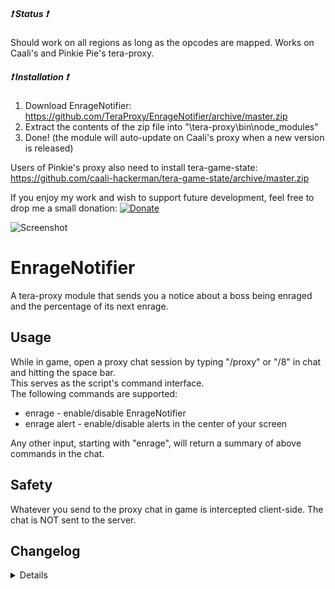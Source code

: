 ##### :heavy_exclamation_mark: Status :heavy_exclamation_mark:
Should work on all regions as long as the opcodes are mapped. Works on Caali's and Pinkie Pie's tera-proxy.

##### :heavy_exclamation_mark: Installation :heavy_exclamation_mark:
1) Download EnrageNotifier: https://github.com/TeraProxy/EnrageNotifier/archive/master.zip
2) Extract the contents of the zip file into "\tera-proxy\bin\node_modules\"
3) Done! (the module will auto-update on Caali's proxy when a new version is released)
  
Users of Pinkie's proxy also need to install tera-game-state: https://github.com/caali-hackerman/tera-game-state/archive/master.zip  
  
If you enjoy my work and wish to support future development, feel free to drop me a small donation: [![Donate](https://www.paypalobjects.com/webstatic/en_US/i/buttons/PP_logo_h_100x26.png)](https://www.paypal.com/cgi-bin/webscr?cmd=_donations&business=A3KBZUCSEQ5RJ&lc=US&item_name=TeraProxy&curency_code=USD&no_note=1&no_shipping=1&currency_code=USD&bn=PP%2dDonationsBF%3abtn_donate_SM%2egif%3aNonHosted)

![Screenshot](https://i.imgur.com/E07ZD18.png)

# EnrageNotifier
A tera-proxy module that sends you a notice about a boss being enraged and the percentage of its next enrage.  

## Usage
While in game, open a proxy chat session by typing "/proxy" or "/8" in chat and hitting the space bar.  
This serves as the script's command interface.  
The following commands are supported:  
  
* enrage - enable/disable EnrageNotifier  
* enrage alert - enable/disable alerts in the center of your screen  
  
Any other input, starting with "enrage", will return a summary of above commands in the chat.

## Safety
Whatever you send to the proxy chat in game is intercepted client-side. The chat is NOT sent to the server.

## Changelog
<details>

### 1.1.8
* [*] Updated to work with BigInt
### 1.1.7
* [~] Look and feel will now be the same on Caali's and Pinkie's proxy
### 1.1.6
* [~] Cross compatibility for Caali's and Pinkie's proxy (no more branch)
### 1.1.5
* [~] Definition update
* [+] Added a branch for Pinkie Pie's tera-proxy
### 1.1.4
* [~] Code changes due to Caali's recent tera-proxy updates
* [-] Removed support for Pinkie Pie's tera-proxy
### 1.1.3
* [*] Fixed issues with 64-bit HP and conversions (thx Pinkie!)
* [*] Slight performance optimization
### 1.1.2
* [+] Rewrote code to use Caali's "tera-game-state" module in order to reduce overhead
* [+] Now supports auto-updating via Caali's tera-proxy
### 1.1.1
* [*] Updated hook versions for compatibility with the latest Tera-Proxy programs
### 1.1.0
* [+] Added "alert" option and command
* [*] Full conversion to Pinkie Pie's command module which is now a requirement
### 1.0.0
* [~] Initial Release

</details>